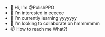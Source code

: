 - 👋 Hi, I’m @PolishPPO
- 👀 I’m interested in eeeeee
- 🌱 I’m currently learning yyyyyyy
- 💞️ I’m looking to collaborate on hmmmmmm
- 📫 How to reach me What?!

<!---
PolishPPO/PolishPPO is a ✨ special ✨ repository because its `README.md` (this file) appears on your GitHub profile.
You can click the Preview link to take a look at your changes.
--->
